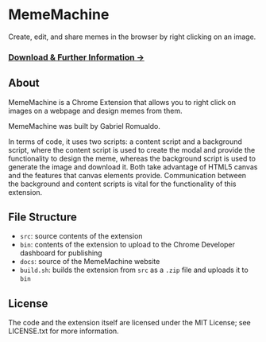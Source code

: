 # MemeMachine

Create, edit, and share memes in the browser by right clicking on an image.

### [Download & Further Information &rarr;](https://xtrp.github.io/MemeMachine/)

## About

MemeMachine is a Chrome Extension that allows you to right click on images on a webpage and design memes from them.

MemeMachine was built by Gabriel Romualdo.

In terms of code, it uses two scripts: a content script and a background script, where the content script is used to create the modal and provide the functionality to design the meme, whereas the background script is used to generate the image and download it. Both take advantage of HTML5 canvas and the features that canvas elements provide. Communication between the background and content scripts is vital for the functionality of this extension.

## File Structure

- `src`: source contents of the extension
- `bin`: contents of the extension to upload to the Chrome Developer dashboard for publishing
- `docs`: source of the MemeMachine website
- `build.sh`: builds the extension from `src` as a `.zip` file and uploads it to `bin`

## License

The code and the extension itself are licensed under the MIT License; see LICENSE.txt for more information.
